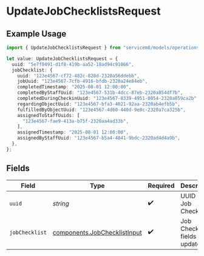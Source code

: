 # UpdateJobChecklistsRequest

## Example Usage

```typescript
import { UpdateJobChecklistsRequest } from "servicem8/models/operations";

let value: UpdateJobChecklistsRequest = {
  uuid: "5e7f0491-d1f8-419b-aa52-18ad94c91066",
  jobChecklist: {
    uuid: "123e4567-cf72-482c-828d-2320a56ddebb",
    jobUuid: "123e4567-7cfb-4916-bfdb-2320a24e84eb",
    completedTimestamp: "2025-08-01 12:00:00",
    completedByStaffUuid: "123e4567-531b-4dcc-87eb-2320a854df7b",
    completedDuringCheckinUuid: "123e4567-8339-4951-8054-2320a859ca2b",
    regardingObjectUuid: "123e4567-bfa3-4021-92aa-2320ab4efb5b",
    fulfilledByObjectUuid: "123e4567-4d60-440d-9e8c-2320a7ca325b",
    assignedToStaffUuids: [
      "123e4567-fae9-413a-b75f-2320aa4ad33b",
    ],
    assignedTimestamp: "2025-08-01 12:00:00",
    assignedByStaffUuid: "123e4567-b5a4-4841-9bdc-2320ad4d4a9b",
  },
};
```

## Fields

| Field                                                                        | Type                                                                         | Required                                                                     | Description                                                                  |
| ---------------------------------------------------------------------------- | ---------------------------------------------------------------------------- | ---------------------------------------------------------------------------- | ---------------------------------------------------------------------------- |
| `uuid`                                                                       | *string*                                                                     | :heavy_check_mark:                                                           | UUID of the Job Checklist                                                    |
| `jobChecklist`                                                               | [components.JobChecklistInput](../../models/components/jobchecklistinput.md) | :heavy_check_mark:                                                           | Job Checklist fields to update                                               |